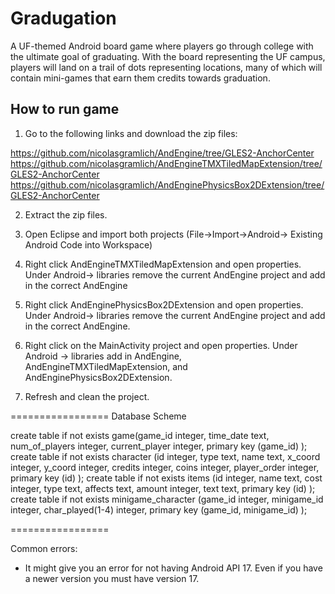 Gradugation
===========

A UF-themed Android board game where players go through college with the ultimate goal of graduating. With the board representing the UF campus, players will land on a trail of dots representing locations, many of which will contain mini-games that earn them credits towards graduation.


How to run game
---------------
1. Go to the following links and download the zip files:

https://github.com/nicolasgramlich/AndEngine/tree/GLES2-AnchorCenter
https://github.com/nicolasgramlich/AndEngineTMXTiledMapExtension/tree/GLES2-AnchorCenter
https://github.com/nicolasgramlich/AndEnginePhysicsBox2DExtension/tree/GLES2-AnchorCenter

2. Extract the zip files.

3. Open Eclipse and import both projects (File->Import->Android-> Existing Android Code into Workspace)

4. Right click AndEngineTMXTiledMapExtension and open properties. Under Android-> libraries remove the current AndEngine project and add in the correct AndEngine

5. Right click AndEnginePhysicsBox2DExtension and open properties. Under Android-> libraries remove the current AndEngine project and add in the correct AndEngine.

5. Right click on the MainActivity project and open properties. Under Android -> libraries add in AndEngine, AndEngineTMXTiledMapExtension, and AndEnginePhysicsBox2DExtension.

6. Refresh and clean the project.

=================
Database Scheme

create table if not exists game(game_id integer, time_date text, num_of_players integer, current_player integer,
   primary key (game_id)
   );
create table if not exists character (id integer, type text, name text, x_coord integer, y_coord integer, credits integer, coins integer, player_order integer,
   primary key (id)
   );
create table if not exists items (id integer, name text, cost integer, type text, affects text, amount integer, text text,
   primary key (id)
   );
create table if not exists minigame_character (game_id integer, minigame_id integer, char_played(1-4) integer,
   primary key (game_id, minigame_id)
   );

=================

Common errors: 

- It might give you an error for not having Android API 17. Even if you have a newer version you must have version 17.

